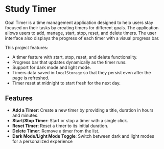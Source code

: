 # Study Timer

Goal Timer is a time management application designed to help users stay focused on their tasks by creating timers for different goals. The application allows users to add, manage, start, stop, reset, and delete timers. The user interface also displays the progress of each timer with a visual progress bar.

This project features:

- A timer feature with start, stop, reset, and delete functionality.
- Progress bar that updates dynamically as the timer runs.
- Support for dark mode and light mode.
- Timers data saved in `localStorage` so that they persist even after the page is refreshed.
- Timer reset at midnight to start fresh for the next day.

## Features

- **Add a Timer**: Create a new timer by providing a title, duration in hours and minutes.
- **Start/Stop Timer**: Start or stop a timer with a single click.
- **Reset Timer**: Reset a timer to its initial duration.
- **Delete Timer**: Remove a timer from the list.
- **Dark Mode/Light Mode Toggle**: Switch between dark and light modes for a personalized experience
   
